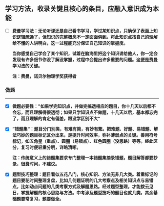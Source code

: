 ## 学习方法，收录关键且核心的条目，应融入意识成为本能

- [ ] **费曼学习法：无论听课还是自己看书学习，学过某知识点，只确保了表面上知识逻辑疏通了，但知识的完整概念不一定面面俱到。将此知识点按自己的理解给不懂的人讲明白，这一过程能充分保证自己知识的掌握度。**

  **当你感觉自己学会了某个知识，试着在脑海里把这个知识讲给他人，你一定会发现有许多细节你没了解没掌握，过程中会提出许多重要的问题。这便是费曼学习法的关键。**

  **注：费曼，诺贝尔物理学奖获得者**

  

### 做题

------

- [x] **做题必要性："如果学完知识点，并做完搞透相应的题目，你十几天以后都不会忘，而且理解得很透彻；如果只学知识点不做题，十几天以后，基本都忘完了，而且理解的肯定有偏差，跟没学区别不大"**

- [x] **”错题集“：题目分门别类，有难有简，有妙有繁。把难题、好题、易错题、解法巧妙的题目标记区分出来，是提升时间效率，弥补薄弱点的关键。善用符号标记，如五角星（重点）、圆圈（易错点）、红色圆圈（没思路）等等。经此区分，复习时便轻重分明，详略清晰。**

  **注：传统意义上的错题集要求专门整理一本错题集摘录错题，题目解答都要抄录，很费时间，不建议。**

- [x] **题型技巧整理：题目看似五花八门，核心知识、方法无非几大类。着重标记的题目要花时间整理复盘，比如几何题证明的几大考察点及相关知识点与易错点，比如动点问题的几类考察方式及解题思路。经过题型整理，才能拨云见日，掌握解题的核心思路与方法。中考涉及题型技巧的题目也就几类，其余基础题要常复习，题要做全。**

